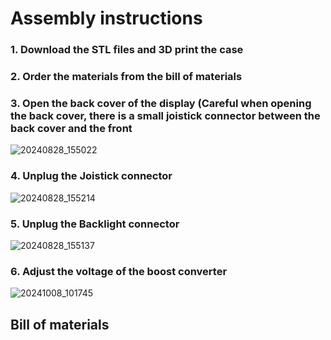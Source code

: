 # Assembly instructions

### 1. Download the STL files and 3D print the case
### 2. Order the materials from the bill of materials
### 3. Open the back cover of the display (Careful when opening the back cover, there is a small joistick connector between the back cover and the front
   ![20240828_155022](https://github.com/user-attachments/assets/7f68791a-8891-43d6-bbe5-052d0a953f54)
### 4. Unplug the Joistick connector
   ![20240828_155214](https://github.com/user-attachments/assets/9470ca62-4d71-4fca-bd14-5dbadfd65c54)
### 5. Unplug the Backlight connector
![20240828_155137](https://github.com/user-attachments/assets/f4d7ce52-1a5d-4cd2-b7e7-d03063ff09ba)

### 6. Adjust the voltage of the boost converter
   ![20241008_101745](https://github.com/user-attachments/assets/5de86ee4-9718-4f58-afde-a6b6984ad0ee)
 

## Bill of materials
